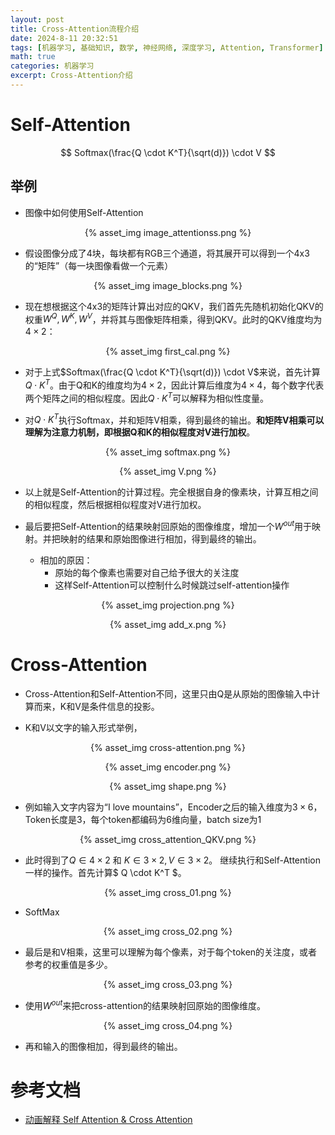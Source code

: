 ```yaml
---
layout: post
title: Cross-Attention流程介绍
date: 2024-8-11 20:32:51
tags: [机器学习, 基础知识, 数学, 神经网络, 深度学习, Attention, Transformer]
math: true
categories: 机器学习
excerpt: Cross-Attention介绍
---
```


# Self-Attention

$$
Softmax(\frac{Q \cdot K^T}{\sqrt(d)}) \cdot V
$$

## 举例

* 图像中如何使用Self-Attention

<p align="center">{% asset_img image_attentionss.png %}</p>

* 假设图像分成了4块，每块都有RGB三个通道，将其展开可以得到一个4x3的“矩阵”（每一块图像看做一个元素）

<p align="center">{% asset_img image_blocks.png %}</p>

* 现在想根据这个4x3的矩阵计算出对应的QKV，我们首先先随机初始化QKV的权重$W^Q, W^K, W^V$，并将其与图像矩阵相乘，得到QKV。此时的QKV维度均为$4 \times 2$：

<p align="center">{% asset_img first_cal.png %}</p>

* 对于上式$Softmax(\frac{Q \cdot K^T}{\sqrt(d)}) \cdot V$来说，首先计算$Q \cdot K^T$。由于Q和K的维度均为$4 \times 2$，因此计算后维度为$4 \times 4$，每个数字代表两个矩阵之间的相似程度。因此$Q \cdot K^T$可以解释为相似性度量。

* 对$Q \cdot K^T$执行Softmax，并和矩阵V相乘，得到最终的输出。**和矩阵V相乘可以理解为注意力机制，即根据Q和K的相似程度对V进行加权**。
<p align="center">{% asset_img softmax.png %}</p>

<p align="center">{% asset_img V.png %}</p>

* 以上就是Self-Attention的计算过程。完全根据自身的像素块，计算互相之间的相似程度，然后根据相似程度对V进行加权。

* 最后要把Self-Attention的结果映射回原始的图像维度，增加一个$W^{out}$用于映射。并把映射的结果和原始图像进行相加，得到最终的输出。
    - 相加的原因：
        * 原始的每个像素也需要对自己给予很大的关注度
        * 这样Self-Attention可以控制什么时候跳过self-attention操作

<p align="center">{% asset_img projection.png %}</p>

<p align="center">{% asset_img add_x.png %}</p>

# Cross-Attention
* Cross-Attention和Self-Attention不同，这里只由Q是从原始的图像输入中计算而来，K和V是条件信息的投影。

* K和V以文字的输入形式举例，

<p align="center">{% asset_img cross-attention.png %}</p>

<p align="center">{% asset_img encoder.png %}</p>

<p align="center">{% asset_img shape.png %}</p>

* 例如输入文字内容为“I love mountains”，Encoder之后的输入维度为$3 \times 6$，Token长度是3，每个token都编码为6维向量，batch size为1

<p align="center">{% asset_img cross_attention_QKV.png %}</p>

* 此时得到了$Q \in 4 \times 2$ 和 $K \in 3 \times 2, V \in 3 \times 2$。 继续执行和Self-Attention一样的操作。首先计算$ Q \cdot K^T $。

<p align="center">{% asset_img cross_01.png %}</p>

- SoftMax

<p align="center">{% asset_img cross_02.png %}</p>

- 最后是和V相乘，这里可以理解为每个像素，对于每个token的关注度，或者参考的权重值是多少。

<p align="center">{% asset_img cross_03.png %}</p>

- 使用$W^{out}$来把cross-attention的结果映射回原始的图像维度。

<p align="center">{% asset_img cross_04.png %}</p>

- 再和输入的图像相加，得到最终的输出。

# 参考文档
* [动画解释 Self Attention & Cross Attention](https://www.bilibili.com/video/BV1Ke411X7t7/?spm_id_from=333.337.search-card.all.click&vd_source=9629687338410a5ccaa5e1a595d0f17d)
